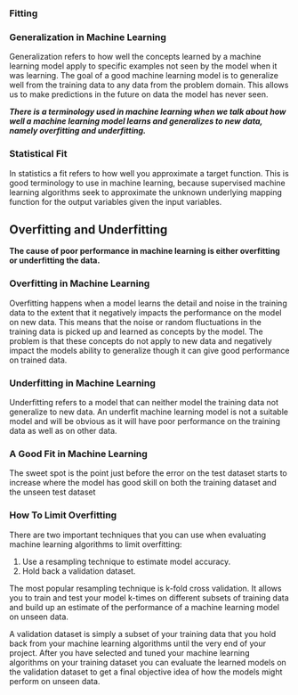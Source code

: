 ### Fitting

### Generalization in Machine Learning
Generalization refers to how well the concepts learned by a machine learning model apply to specific examples not seen by the model when it was learning. The goal of a good machine learning model is to generalize well from the training data to any data from the problem domain. This allows us to make predictions in the future on data the model has never seen.

***There is a terminology used in machine learning when we talk about how well a machine learning model learns and generalizes to new data, namely overfitting and underfitting.***

### Statistical Fit
In statistics a fit refers to how well you approximate a target function. This is good terminology to use in machine learning, because supervised machine learning algorithms seek to approximate the unknown underlying mapping function for the output variables given the input variables.

## Overfitting and Underfitting
**The cause of poor performance in machine learning is either overfitting or underfitting the data.**

### Overfitting in Machine Learning
Overfitting happens when a model learns the detail and noise in the training data to the extent that it negatively impacts
the performance on the model on new data. This means that the noise or random fluctuations in the training data is picked up and learned as concepts by the model. The problem is that these concepts do not apply to new data and negatively impact the models ability to generalize though it can give good performance on trained data.

### Underfitting in Machine Learning
Underfitting refers to a model that can neither model the training data not generalize to new data. An underfit machine learning model is not a suitable model and will be obvious as it will have poor performance on the training data as well as on other data.

### A Good Fit in Machine Learning
The sweet spot is the point just before the error on the test dataset starts to increase where the model has good skill on both the training dataset and the unseen test dataset

### How To Limit Overfitting
There are two important techniques that you can use when evaluating machine learning algorithms to limit overfitting:
1. Use a resampling technique to estimate model accuracy.
2. Hold back a validation dataset.

The most popular resampling technique is k-fold cross validation. It allows you to train and test your model k-times on different subsets of training data and build up an estimate of the performance of a machine learning model on unseen data.

A validation dataset is simply a subset of your training data that you hold back from your machine learning algorithms until the very end of your project. After you have selected and tuned your machine learning algorithms on your training dataset you can evaluate the learned models on the validation dataset to get a final objective idea of how the models might perform on unseen data.